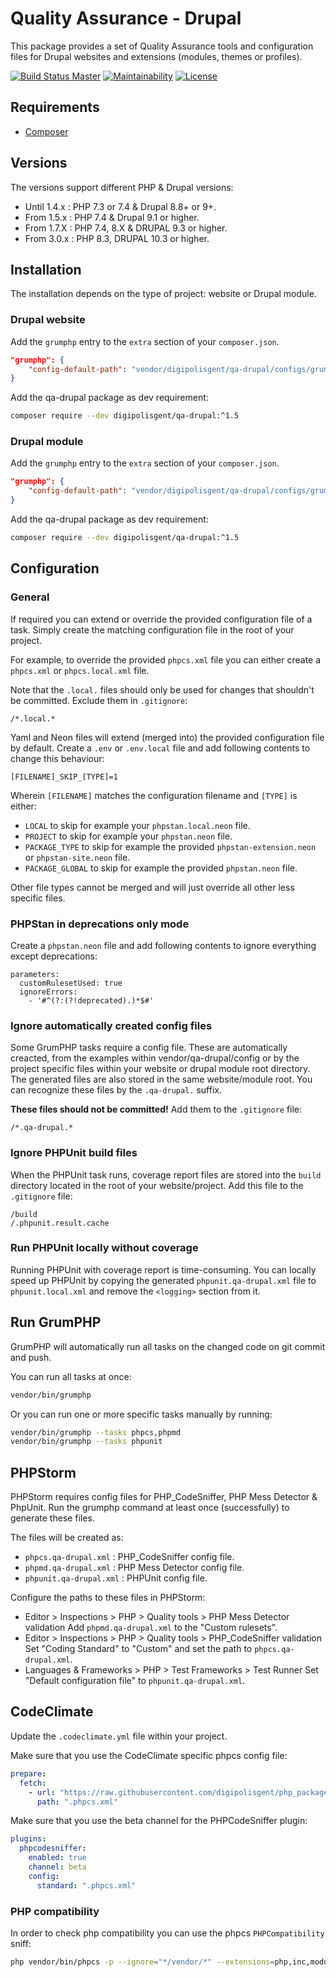# Quality Assurance - Drupal

This package provides a set of Quality Assurance tools and configuration files
for Drupal websites and extensions (modules, themes or profiles).

[![Build Status Master][travis-badge]][travis-link]
[![Maintainability][codeclimate-maint-badge]][codeclimate-maint-link]
[![License][license-badge]][license-link]

## Requirements

* [Composer](https://getcomposer.org)

## Versions

The versions support different PHP & Drupal versions:

* Until 1.4.x : PHP 7.3 or 7.4 & Drupal 8.8+ or 9+.
* From 1.5.x : PHP 7.4 & Drupal 9.1 or higher.
* From 1.7.X : PHP 7.4, 8.X & DRUPAL 9.3 or higher.
* From 3.0.x : PHP 8.3, DRUPAL 10.3 or higher.

## Installation

The installation depends on the type of project: website or Drupal module.

### Drupal website

Add the `grumphp` entry to the `extra` section of your `composer.json`.

```json
"grumphp": {
    "config-default-path": "vendor/digipolisgent/qa-drupal/configs/grumphp-site.yml"
}
```

Add the qa-drupal package as dev requirement:

```bash
composer require --dev digipolisgent/qa-drupal:^1.5
```

### Drupal module

Add the `grumphp` entry to the `extra` section of your `composer.json`.

```json
"grumphp": {
    "config-default-path": "vendor/digipolisgent/qa-drupal/configs/grumphp-extension.yml"
}
```

Add the qa-drupal package as dev requirement:

```bash
composer require --dev digipolisgent/qa-drupal:^1.5
```

## Configuration

### General

If required you can extend or override the provided configuration file of a
task. Simply create the matching configuration file in the root of your project.

For example, to override the provided `phpcs.xml` file you can either create a
`phpcs.xml` or `phpcs.local.xml` file.

Note that the `.local.` files should only be used for changes that shouldn't be
committed. Exclude them in `.gitignore`:

```gitignore
/*.local.*
```

Yaml and Neon files will extend (merged into) the provided configuration file by
default. Create a `.env` or `.env.local` file and add following contents to
change this behaviour:

```
[FILENAME]_SKIP_[TYPE]=1
```

Wherein `[FILENAME]` matches the configuration filename and `[TYPE]` is either:

- `LOCAL` to skip for example your `phpstan.local.neon` file.
- `PROJECT` to skip for example your `phpstan.neon` file.
- `PACKAGE_TYPE` to skip for example the provided `phpstan-extension.neon` or
  `phpstan-site.neon` file.
- `PACKAGE_GLOBAL` to skip for example the provided `phpstan.neon` file.

Other file types cannot be merged and will just override all other less specific
files.

### PHPStan in deprecations only mode

Create a `phpstan.neon` file and add following contents to ignore everything
except deprecations:

```
parameters:
  customRulesetUsed: true
  ignoreErrors:
    - '#^(?:(?!deprecated).)*$#'
```

### Ignore automatically created config files

Some GrumPHP tasks require a config file. These are automatically creacted, from
the examples within vendor/qa-drupal/config or by the project specific files
within your website or drupal module root directory. The generated files are
also stored in the same website/module root. You can recognize these files by
the `.qa-drupal.` suffix.

**These files should not be committed!** Add them to the `.gitignore` file:

```gitignore
/*.qa-drupal.*
```

### Ignore PHPUnit build files

When the PHPUnit task runs, coverage report files are stored into the `build`
directory located in the root of your website/project. Add this file to the
`.gitignore` file:

```gitignore
/build
/.phpunit.result.cache
```

### Run PHPUnit locally without coverage

Running PHPUnit with coverage report is time-consuming. You can locally speed up
PHPUnit by copying the generated `phpunit.qa-drupal.xml` file to
`phpunit.local.xml` and remove the `<logging>` section from it.

## Run GrumPHP

GrumPHP will automatically run all tasks on the changed code on git commit and
push.

You can run all tasks at once:

```bash
vendor/bin/grumphp
```

Or you can run one or more specific tasks manually by running:

```bash
vendor/bin/grumphp --tasks phpcs,phpmd
vendor/bin/grumphp --tasks phpunit
```

## PHPStorm

PHPStorm requires config files for PHP_CodeSniffer, PHP Mess Detector & PhpUnit.
Run the grumphp command at least once (successfully) to generate these files.

The files will be created as:

- `phpcs.qa-drupal.xml` : PHP_CodeSniffer config file.
- `phpmd.qa-drupal.xml` : PHP Mess Detector config file.
- `phpunit.qa-drupal.xml` : PHPUnit config file.

Configure the paths to these files in PHPStorm:

* Editor > Inspections > PHP > Quality tools > PHP Mess Detector validation
  Add `phpmd.qa-drupal.xml` to the "Custom rulesets".
* Editor > Inspections > PHP > Quality tools > PHP_CodeSniffer validation
  Set "Coding Standard" to "Custom" and set the path to `phpcs.qa-drupal.xml`.
* Languages & Frameworks > PHP > Test Frameworks > Test Runner
  Set "Default configuration file" to `phpunit.qa-drupal.xml`.

## CodeClimate

Update the `.codeclimate.yml` file within your project.

Make sure that you use the CodeClimate specific phpcs config file:

```yaml
prepare:
  fetch:
    - url: "https://raw.githubusercontent.com/digipolisgent/php_package_qa-drupal/1.x/configs/phpcs-codeclimate.xml"
      path: ".phpcs.xml"
```

Make sure that you use the beta channel for the PHPCodeSniffer plugin:

```yaml
plugins:
  phpcodesniffer:
    enabled: true
    channel: beta
    config:
      standard: ".phpcs.xml"
```

### PHP compatibility

In order to check php compatibility you can use the phpcs `PHPCompatibility` sniff:

```bash
php vendor/bin/phpcs -p --ignore="*/vendor/*" --extensions=php,inc,module,install,theme --runtime-set testVersion 8.1 --standard=PHPCompatibility ./web/modules/contrib
```

[license-badge]: https://img.shields.io/packagist/l/digipolisgent/qa-drupal
[license-link]: LICENSE.md

[travis-badge]: https://api.travis-ci.com/district09/php_package_qa-drupal.svg?branch=develop "Travis build develop"
[travis-link]: https://travis-ci.com/github/district09/php_package_qa-drupal/branches

[codeclimate-maint-badge]: https://api.codeclimate.com/v1/badges/d3d6d20fbc6efb09337e/maintainability
[codeclimate-maint-link]: https://codeclimate.com/github/district09/php_package_qa-drupal/maintainability
